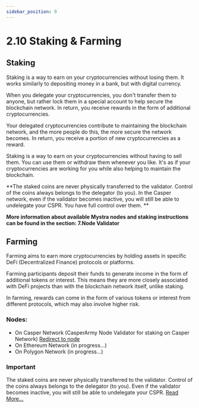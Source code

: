 ```yaml
---
sidebar_position: 9
---
```


# 2.10 Staking & Farming

## Staking

Staking is a way to earn on your cryptocurrencies without losing them. It works similarly to depositing money in a bank, but with digital currency.

When you delegate your cryptocurrencies, you don't transfer them to anyone, but rather lock them in a special account to help secure the blockchain network. In return, you receive rewards in the form of additional cryptocurrencies.

Your delegated cryptocurrencies contribute to maintaining the blockchain network, and the more people do this, the more secure the network becomes. In return, you receive a portion of new cryptocurrencies as a reward.

Staking is a way to earn on your cryptocurrencies without having to sell them. You can use them or withdraw them whenever you like. It's as if your cryptocurrencies are working for you while also helping to maintain the blockchain. 

**The staked coins are never physically transferred to the validator. Control of the coins always belongs to the delegator (to you). In the Casper network, even if the validator becomes inactive, you will still be able to undelegate your CSPR. You have full control over them. ** 

**More information about available Mystra nodes and staking instructions can be found in the section: 7.Node Validator**

## Farming

Farming aims to earn more cryptocurrencies by holding assets in specific DeFi (Decentralized Finance) protocols or platforms. 

Farming participants deposit their funds to generate income in the form of additional tokens or interest. This means they are more closely associated with DeFi projects than with the blockchain network itself, unlike staking.

In farming, rewards can come in the form of various tokens or interest from different protocols, which may also involve higher risk.


### Nodes:
- On Casper Network (CasperArmy Node Validator for staking on Casper Network) <a href="https://cspr.live/validator/020377bc3ad54b5505971e001044ea822a3f6f307f8dc93fa45a05b7463c0a053bed">Redirect to node</a>
- On Ethereum Network (in progress...)
- On Polygon Network (in progress...)

### Important
The staked coins are never physically transferred to the validator. Control of the coins always belongs to the delegator (to you). Even if the validator becomes inactive, you will still be able to undelegate your CSPR. <a href="https://docs.mystra.io/docs/validator/7.1-Validator-features">Read More...</a>
